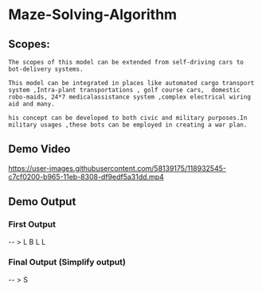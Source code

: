 

# Maze-Solving-Algorithm

## Scopes:

    The scopes of this model can be extended from self-driving cars to bot-delivery systems.

	This model can be integrated in places like automated cargo transport  system ,Intra-plant transportations , golf course cars, 	domestic robo-maids, 24*7 medicalassistance system ,complex electrical wiring aid and many.

	his concept can be developed to both civic and military purposes.In military usages ,these bots can be employed in creating a war plan.
		

## Demo Video

https://user-images.githubusercontent.com/58139175/118932545-c7cf0200-b965-11eb-8308-df9edf5a31dd.mp4

## Demo Output

 ### First Output
 -- > L B L L
 
 ### Final Output (Simplify output)
 -- > S
